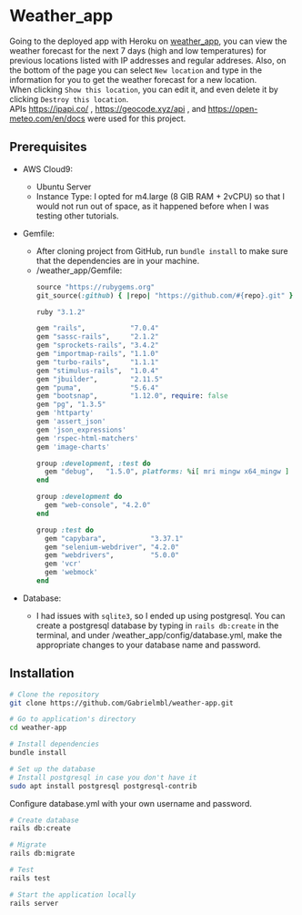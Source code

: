 # Weather_app

Going to the deployed app with Heroku on [weather_app](https://aqueous-reef-72990-bd95d46ca81d.herokuapp.com/),
you can view the weather forecast for the next 7 days (high and low temperatures)
for previous locations listed with IP addresses and regular addreses. Also, on the bottom of the page
you can select `New location` and type in the information for you to get the weather forecast for a
new location. <br />
When clicking `Show this location`, you can edit it, and even delete it by clicking
`Destroy this location`. <br />
APIs https://ipapi.co/ , https://geocode.xyz/api , and https://open-meteo.com/en/docs were used for this project.


## Prerequisites
- AWS Cloud9:
  - Ubuntu Server
  - Instance Type: I opted for m4.large (8 GIB RAM + 2vCPU) so that I would not run out of space, as it happened before when I was testing other tutorials.
- Gemfile:
  - After cloning project from GitHub, run `bundle install` to make sure that the dependencies are in your machine.
  - /weather_app/Gemfile:
    ```ruby
    source "https://rubygems.org"
    git_source(:github) { |repo| "https://github.com/#{repo}.git" }

    ruby "3.1.2"

    gem "rails",           "7.0.4"
    gem "sassc-rails",     "2.1.2"
    gem "sprockets-rails", "3.4.2"
    gem "importmap-rails", "1.1.0"
    gem "turbo-rails",     "1.1.1"
    gem "stimulus-rails",  "1.0.4"
    gem "jbuilder",        "2.11.5"
    gem "puma",            "5.6.4"
    gem "bootsnap",        "1.12.0", require: false
    gem "pg", "1.3.5"
    gem 'httparty'
    gem 'assert_json'
    gem 'json_expressions'
    gem 'rspec-html-matchers'
    gem 'image-charts'

    group :development, :test do
      gem "debug",   "1.5.0", platforms: %i[ mri mingw x64_mingw ]
    end

    group :development do
      gem "web-console", "4.2.0"
    end

    group :test do
      gem "capybara",           "3.37.1"
      gem "selenium-webdriver", "4.2.0"
      gem "webdrivers",         "5.0.0"
      gem 'vcr'
      gem 'webmock'
    end

    ```

- Database:
  - I had issues with `sqlite3`, so I ended up using postgresql. You can create a postgresql database
  by typing in `rails db:create` in the terminal, and under /weather_app/config/database.yml,
  make the appropriate changes to your database name and password.

## Installation
```bash
# Clone the repository
git clone https://github.com/Gabrielmbl/weather-app.git

# Go to application's directory
cd weather-app

# Install dependencies
bundle install

# Set up the database
# Install postgresql in case you don't have it
sudo apt install postgresql postgresql-contrib
```
Configure database.yml with your own username and password.

```bash
# Create database
rails db:create

# Migrate
rails db:migrate

# Test
rails test

# Start the application locally
rails server

```


